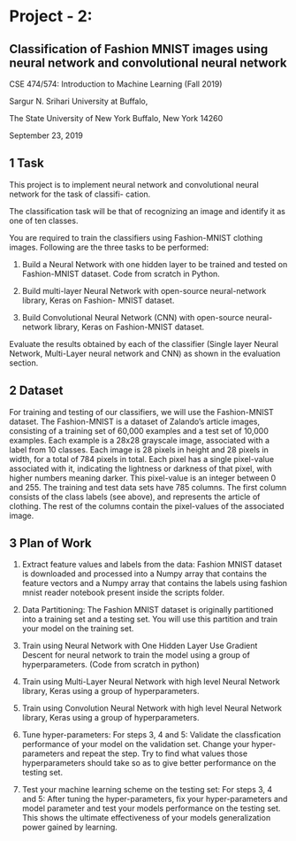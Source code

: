# Project - 2:
## Classification of Fashion MNIST images using neural network and convolutional neural network

CSE 474/574: Introduction to Machine Learning
(Fall 2019)

Sargur N. Srihari
University at Buffalo,

The State University of New York
Buffalo, New York 14260

September 23, 2019


## 1 Task

This project is to implement neural network and convolutional neural network for the task of classifi-
cation.

The classification task will be that of recognizing an image and identify it as one of ten classes.

You are required to train the classifiers using Fashion-MNIST clothing images. Following are the three
tasks to be performed:

1. Build a Neural Network with one hidden layer to be trained and tested on Fashion-MNIST
dataset. Code from scratch in Python.

2. Build multi-layer Neural Network with open-source neural-network library, Keras on Fashion-
MNIST dataset.

3. Build Convolutional Neural Network (CNN) with open-source neural-network library, Keras on
Fashion-MNIST dataset.

Evaluate the results obtained by each of the classifier (Single layer Neural Network, Multi-Layer
neural network and CNN) as shown in the evaluation section.



## 2 Dataset

For training and testing of our classifiers, we will use the Fashion-MNIST dataset. The Fashion-MNIST
is a dataset of Zalando’s article images, consisting of a training set of 60,000 examples and a test set
of 10,000 examples. Each example is a 28x28 grayscale image, associated with a label from 10 classes.
Each image is 28 pixels in height and 28 pixels in width, for a total of 784 pixels in total. Each
pixel has a single pixel-value associated with it, indicating the lightness or darkness of that pixel,
with higher numbers meaning darker. This pixel-value is an integer between 0 and 255. The training and test data sets have 785 columns. The first column consists of the class labels (see above), and
represents the article of clothing. The rest of the columns contain the pixel-values of the associated
image.



## 3 Plan of Work

1. Extract feature values and labels from the data: Fashion MNIST dataset is downloaded
and processed into a Numpy array that contains the feature vectors and a Numpy array that
contains the labels using fashion mnist reader notebook present inside the scripts folder.

2. Data Partitioning: The Fashion MNIST dataset is originally partitioned into a training set
and a testing set. You will use this partition and train your model on the training set.
3. Train using Neural Network with One Hidden Layer Use Gradient Descent for neural
network to train the model using a group of hyperparameters. (Code from scratch in python)

4. Train using Multi-Layer Neural Network with high level Neural Network library, Keras
using a group of hyperparameters.

5. Train using Convolution Neural Network with high level Neural Network library, Keras
using a group of hyperparameters.

6. Tune hyper-parameters: For steps 3, 4 and 5: Validate the classfication performance of your
model on the validation set. Change your hyper-parameters and repeat the step. Try to find
what values those hyperparameters should take so as to give better performance on the testing
set.

7. Test your machine learning scheme on the testing set: For steps 3, 4 and 5: After
tuning the hyper-parameters, fix your hyper-parameters and model parameter and test your
models performance on the testing set. This shows the ultimate effectiveness of your models
generalization power gained by learning.
